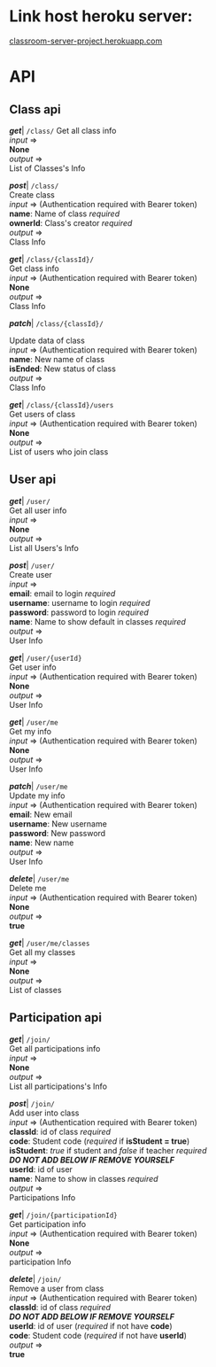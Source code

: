 # Link host heroku server:
[classroom-server-project.herokuapp.com](https://classroom-server-project.herokuapp.com/)

# API
## Class api

***get***|  ```/class/``` 
Get all class info  
*input* =>  
**None**  
*output* =>  
List of Classes's Info  
  
***post***|  ```/class/```  
Create class  
*input* => (Authentication required with Bearer token)   
**name**: Name of class *required*  
**ownerId**: Class's creator *required*  
*output* =>   
Class Info  
  
***get***|  ```/class/{classId}/```  
Get class info  
*input* => (Authentication required with Bearer token)   
**None**  
*output* =>   
Class Info  

***patch***|  ```/class/{classId}/```

Update data of class  
*input* => (Authentication required with Bearer token)   
**name**: New name of class  
**isEnded**: New status of class  
*output* =>   
Class Info  
  
***get***|  ```/class/{classId}/users```  
Get users of class  
*input* => (Authentication required with Bearer token)   
**None**  
*output* =>   
List of users who join class  
  
## User api
  
***get***|  ```/user/```  
Get all user info  
*input* =>   
**None**  
*output* =>   
List all Users's Info  
  
***post***|  ```/user/```  
Create user  
*input* =>   
**email**: email to login *required*  
**username**: username to login *required*  
**password**: password to login *required*  
**name**: Name to show default in classes *required*  
*output* =>   
User Info  
  
***get***|  ```/user/{userId}```  
Get user info  
*input* => (Authentication required with Bearer token)   
**None**  
*output* =>   
User Info  
    
***get***|  ```/user/me```  
Get my info  
*input* => (Authentication required with Bearer token)   
**None**  
*output* =>   
User Info  
  
***patch***|  ```/user/me```  
Update my info  
*input* => (Authentication required with Bearer token)   
**email**: New email  
**username**: New username  
**password**: New password  
**name**: New name  
*output* =>   
User Info  
  
***delete***|  ```/user/me```  
Delete me  
*input* => (Authentication required with Bearer token)   
**None**  
*output* =>   
**true**  
  
***get***|  ```/user/me/classes```  
Get all my classes  
*input* =>   
**None**  
*output* =>   
List of classes  
  
## Participation api  
  
***get***|  ```/join/```  
Get all participations info  
*input* =>   
**None**  
*output* =>   
List all participations's Info  
  
***post***|  ```/join/```  
Add user into class  
*input* => (Authentication required with Bearer token)   
**classId**: id of class *required*  
**code**: Student code (*required* if **isStudent = true**)  
**isStudent**: *true* if student and *false* if teacher  *required*  
***DO NOT ADD BELOW IF REMOVE YOURSELF***  
**userId**: id of user  
**name**: Name to show in classes *required*  
*output* =>   
Participations Info  
  
***get***|  ```/join/{participationId}```  
Get participation info  
*input* => (Authentication required with Bearer token)   
**None**  
*output* =>   
participation Info  
  
***delete***|  ```/join/```  
Remove a user from class  
*input* => (Authentication required with Bearer token)   
**classId**: id of class *required*  
***DO NOT ADD BELOW IF REMOVE YOURSELF***  
**userId**: id of user (*required* if not have **code**)  
**code**: Student code (*required* if not have **userId**)  
*output* =>   
**true**  
